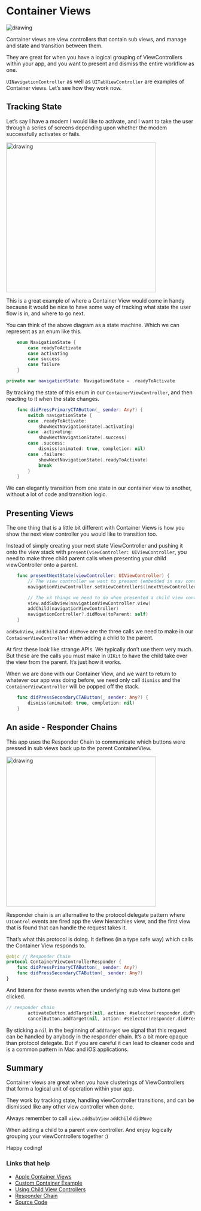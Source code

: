 # Container Views

<img src="https://github.com/jrasmusson/level-up-ios/blob/master/advanced/images/container-view.png" alt="drawing" />

Container views are view controllers that contain sub views, and manage and state and transition between them.

They are great for when you have a logical grouping of ViewControllers within your app, and you want to present and dismiss the entire workflow as one.

`UINavigationController` as well as `UITabViewController` are examples of Container views. Let’s see how they work now.

## Tracking State

Let’s say I have a modem I would like to activate, and I want to take the user through a series of screens depending upon whether the modem successfully activates or fails.

<img src="https://github.com/jrasmusson/level-up-ios/blob/master/advanced/images/tracking-state.png" alt="drawing" width="400"/>

This is a great example of where a Container View would come in handy because it would be nice to have some way of tracking what state the user flow is in, and where to go next.

You can think of the above diagram as a state machine. Which we can represent as an enum like this.

```swift
    enum NavigationState {
        case readyToActivate
        case activating
        case success
        case failure
    }

private var navigationState: NavigationState = .readyToActivate
```

By tracking the state of this enum in our `ContainerViewController`, and then reacting to it when the state changes.

```swift
    func didPressPrimaryCTAButton(_ sender: Any?) {
        switch navigationState {
        case .readyToActivate:
            showNextNavigationState(.activating)
        case .activating:
            showNextNavigationState(.success)
        case .success:
            dismiss(animated: true, completion: nil)
        case .failure:
            showNextNavigationState(.readyToActivate)
            break
        }
    }
```

We can elegantly transition from one state in our container view to another, without a lot of code and transition logic.

## Presenting Views

The one thing that is a little bit different with Container Views is how you show the next view controller you would like to transition too.

Instead of simply creating your next state ViewController and pushing it onto the view stack with `present(viewController: UIViewController`, you need to make three child parent calls when presenting your child viewController onto a parent.

```swift
    func presentNextState(viewController: UIViewController) {
        // The view controller we want to present (embedded in nav controller)
        navigationViewController.setViewControllers([nextViewController], animated: true)

        // The x3 things we need to do when presented a child view controller within a parent
        view.addSubview(navigationViewController.view)
        addChild(navigationViewController)
        navigationController?.didMove(toParent: self)
    }
```

`addSubView`, `addChild` and `didMove` are the three calls we need to make in our `ContainerViewController` when adding a child to the parent.

At first these look like strange APIs. We typically don’t use them very much. But these are the calls you must make in `UIKit` to have the child take over the view from the parent. It’s just how it works.

When we are done with our Container View, and we want to return to whatever our app was doing before, we need only call `dismiss` and the `ContainerViewController` will be popped off the stack.

```swift
    func didPressSecondaryCTAButton(_ sender: Any?) {
        dismiss(animated: true, completion: nil)
    }
```

## An aside - Responder Chains

This app uses the Responder Chain to communicate which buttons were pressed in sub views back up to the parent ContainerView.

<img src="https://github.com/jrasmusson/level-up-ios/blob/master/advanced/images/responder-chain.png" alt="drawing" width="400"/>

Responder chain is an alternative to the protocol delegate pattern where `UIControl` events are fired app the view hierarchies view, and the first view that is found that can handle the request takes it.

That’s what this protocol is doing. It defines (in a type safe way) which calls the Container View responds to.

```swift
@objc // Responder Chain
protocol ContainerViewControllerResponder {
    func didPressPrimaryCTAButton(_ sender: Any?)
    func didPressSecondaryCTAButton(_ sender: Any?)
}
```

And listens for these events when the underlying sub view buttons get clicked.

```swift
// responder chain
        activateButton.addTarget(nil, action: #selector(responder.didPressPrimaryCTAButton(_:)), for: .primaryActionTriggered)
        cancelButton.addTarget(nil, action: #selector(responder.didPressSecondaryCTAButton(_:)), for: .primaryActionTriggered)
```

By sticking a `nil` in the beginning of `addTarget` we signal that this request can be handled by anybody in the responder chain. It’s a bit more opaque than protocol delegate. But if you are careful it can lead to cleaner code and is a common pattern in Mac and iOS applications.

## Summary

Container views are great when you have clusterings of ViewControllers that form a logical unit of operation within your app.

They work by tracking state, handling viewController transitions, and can be dismissed like any other view controller when done.

Always remember to call
`view.addSubView`
`addChild`
`didMove`

When adding a child to a parent view controller. And enjoy logically grouping your viewControllers together :)

Happy coding!

### Links that help

- [Apple Container Views](https://developer.apple.com/library/archive/featuredarticles/ViewControllerPGforiPhoneOS/ImplementingaContainerViewController.html)
- [Custom Container Example](https://www.swiftbysundell.com/articles/custom-container-view-controllers-in-swift/)
- [Using Child View Controllers](https://www.swiftbysundell.com/articles/using-child-view-controllers-as-plugins-in-swift/)
- [Responder Chain](https://useyourloaf.com/blog/using-the-responder-chain/)
- [Source Code]()


